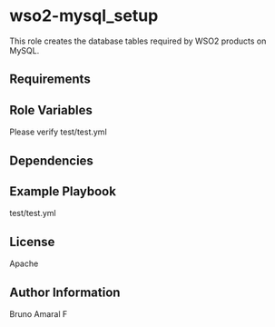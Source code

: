 wso2-mysql_setup
=========

This role creates the database tables required by WSO2 products on MySQL. 

Requirements
------------


Role Variables
--------------
Please verify test/test.yml

Dependencies
------------

Example Playbook
----------------

test/test.yml

License
-------

Apache

Author Information
------------------

Bruno Amaral F


